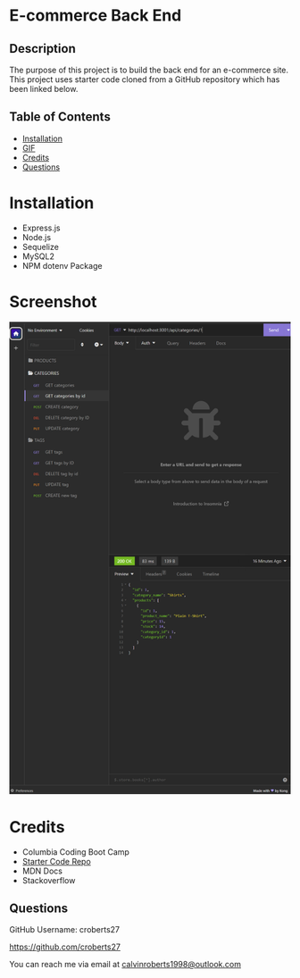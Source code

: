 # E-commerce Back End

## Description

The purpose of this project is to build the back end for an e-commerce site. This project uses starter code cloned from a GitHub repository which has been linked below.

## Table of Contents

- [Installation](#installation)
- [GIF](#gif)
- [Credits](#credits)
- [Questions](#questions)

# Installation

- Express.js
- Node.js
- Sequelize
- MySQL2
- NPM dotenv Package

# Screenshot

![Alt text](./images/GET-categories-id.png)

# Credits

- Columbia Coding Boot Camp
- [Starter Code Repo](https://github.com/coding-boot-camp/fantastic-umbrella)
- MDN Docs
- Stackoverflow

## Questions

GitHub Username: croberts27

https://github.com/croberts27

You can reach me via email at calvinroberts1998@outlook.com